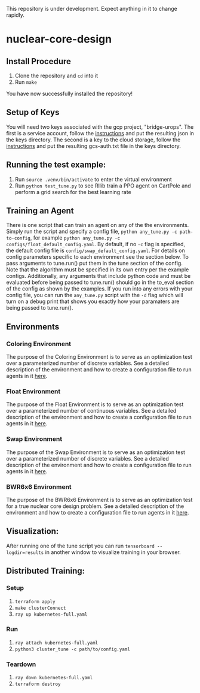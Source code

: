 This repository is under development. Expect anything in it to change rapidly.

# nuclear-core-design
## Install Procedure
1. Clone the repository and `cd` into it 
2. Run `make`

You have now successfully installed the repository!

## Setup of Keys

You will need two keys associated with the gcp project, "bridge-urops". The first is a service account, follow the [instructions](https://cloud.google.com/iam/docs/creating-managing-service-account-keys) and put the resulting json in the keys directory.
The second is a key to the cloud storage, follow the [instructions](https://github.com/s3fs-fuse/s3fs-fuse/wiki/Google-Cloud-Storage#get-credentials) and put the resulting gcs-auth.txt file in the keys directory.

## Running the test example:
1. Run `source .venv/bin/activate` to enter the virtual environment
2. Run `python test_tune.py` to see Rllib train a PPO agent on CartPole and perform a grid search for the best learning rate

## Training an Agent
There is one script that can train an agent on any of the the environments. Simply run the script and specify a config file, `python any_tune.py -c path-to-config`, for example `python any_tune.py -c configs/float_default_config.yaml`. 
By default, if no `-c` flag is specified, the default config file is `config/swap_default_config.yaml`. For details on config parameters specific to each environment see the section below. To pass arguments to tune.run() put them in the
tune section of the config. Note that the algorithm must be specified in its own entry per the example configs. Additionally, any arguments that include python code and must be evaluated before being passed to tune.run() should go in the
to_eval section of the config as shown by the examples. If you run into any errors with your config file, you can run the `any_tune.py` script with the `-d` flag which will turn on a debug print that shows you exactly how your paramaters
are being passed to tune.run().

## Environments
### Coloring Environment

The purpose of the Coloring Environment is to serve as an optimization test over a parameterized number of discrete variables. See a detailed description of the environment and how to create a configuration file to run agents in it [here](colorenv/README.md).

### Float Environment

The purpose of the Float Environment is to serve as an optimization test over a parameterized number of continuous variables. See a detailed description of the environment and how to create a configuration file to run agents in it [here](floatenv/README.md).

### Swap Environment

The purpose of the Swap Environment is to serve as an optimization test over a parameterized number of discrete variables. See a detailed description of the environment and how to create a configuration file to run agents in it [here](swapenv/README.md).

### BWR6x6 Environment

The purpose of the BWR6x6 Environment is to serve as an optimization test for a true nuclear core design problem. See a detailed description of the environment and how to create a configuration file to run agents in it [here](bwr6x6env/README.md).

## Visualization:
After running one of the tune script you can run `tensorboard --logdir=results` in another window to visualize training in your browser.

## Distributed Training:
### Setup
1. `terraform apply`
2. `make clusterConnect`
3. `ray up kubernetes-full.yaml`

### Run
1. `ray attach kubernetes-full.yaml`
2. `python3 cluster_tune -c path/to/config.yaml`

### Teardown
1. `ray down kubernetes-full.yaml`
2. `terraform destroy`
